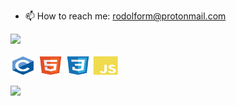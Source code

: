 
- 📫 How to reach me: rodolform@protonmail.com

<div>
  <a href="https://github.com/rodolformartins">
  <img height="180em" src="https://github-readme-stats.vercel.app/api/top-langs/?username=rodolformartins&layout=compact&langs_count=7&theme=dark"/></a>
</div>


<div style="display: inline_block">
  <br>
   
   <img align="center" alt="Rodolf-Js" height="30" width="40" src="https://raw.githubusercontent.com/devicons/devicon/master/icons/c/c-original.svg">
   <img align="center" alt="Rodolf-Ts" height="30" width="40" src="https://raw.githubusercontent.com/devicons/devicon/master/icons/html5/html5-original.svg">
   <img align="center" alt="Rodolf-React" height="30" width="40" src="https://raw.githubusercontent.com/devicons/devicon/master/icons/css3/css3-original.svg">
   <img align="center" alt="Rodolf-HTML" height="30" width="40" src="https://raw.githubusercontent.com/devicons/devicon/master/icons/javascript/javascript-plain.svg">
  

  <br>
  <br>

       
 <div> 
  <a href="https://www.linkedin.com/in/rodolfor-martins/" target="_blank"><img src="https://img.shields.io/badge/-LinkedIn-%230077B5?style=for-the-badge&logo=linkedin&logoColor=white" target="_blank"></a> 
</div>

